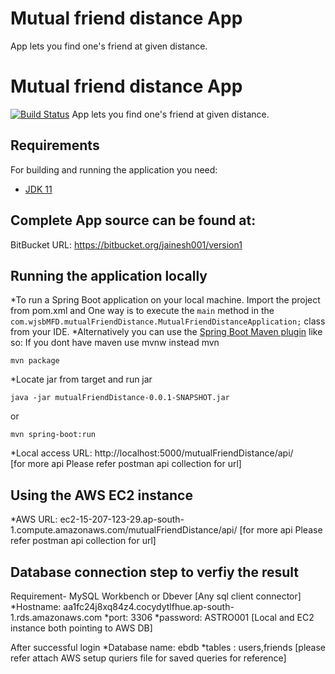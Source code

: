 # Mutual friend distance App
App lets you find one's friend at given distance.

# Mutual friend distance App
[![Build Status](https://travis-ci.org/codecentric/springboot-sample-app.svg?branch=master)](https://travis-ci.org/codecentric/springboot-sample-app)
App lets you find one's friend at given distance.

## Requirements
For building and running the application you need:
- [JDK 11](https://docs.aws.amazon.com/corretto/latest/corretto-11-ug/downloads-list.html)

## Complete App source can be found at: 
BitBucket URL: https://bitbucket.org/jainesh001/version1

## Running the application locally
*To run a Spring Boot application on your local machine. Import the project from pom.xml and One way is to execute the `main` method in the `com.wjsbMFD.mutualFriendDistance.MutualFriendDistanceApplication;` class from your IDE.
*Alternatively you can use the [Spring Boot Maven plugin](https://docs.spring.io/spring-boot/docs/current/reference/html/build-tool-plugins-maven-plugin.html) like so: If you dont have maven use mvnw instead mvn
```shell
mvn package
```
*Locate jar from target and run jar 
```shell
java -jar mutualFriendDistance-0.0.1-SNAPSHOT.jar
```
or
```shell
mvn spring-boot:run
```
*Local access URL: http://localhost:5000/mutualFriendDistance/api/  
[for more api Please refer postman api collection for url]

## Using the AWS EC2 instance
*AWS URL: ec2-15-207-123-29.ap-south-1.compute.amazonaws.com/mutualFriendDistance/api/ 
  [for more api Please refer postman api collection for url]

## Database connection step to verfiy the result
Requirement- MySQL Workbench or Dbever [Any sql client connector]
*Hostname: aa1fc24j8xq84z4.cocydytlfhue.ap-south-1.rds.amazonaws.com
*port: 3306
*password: ASTRO001 [Local and EC2 instance both pointing to AWS DB]

After successful login
*Database name: ebdb
*tables : users,friends [please refer attach AWS setup quriers file for saved queries for reference]

